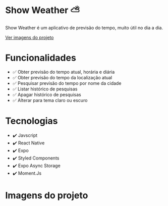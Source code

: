 # Show Weather ⛅
Show Weather é um aplicativo de previsão do tempo, muito útil no dia a dia. 

[Ver imagens do projeto](#imagens-do-projeto)

# Funcionalidades
* ✅ Obter previsão do tempo atual, horária e diária
* ✅ Obter previsão do tempo da localização atual
* ✅ Pesquisar previsão do tempo por nome da cidade
* ✅ Listar histórico de pesquisas
* ✅ Apagar histórico de pesquisas
* ✅ Alterar para tema claro ou escuro 

# Tecnologias
* ✔️ Javscript
* ✔️ React Native
* ✔️ Expo
* ✔️ Styled Components
* ✔️ Expo Async Storage
* ✔️ Moment.Js 

# Imagens do projeto
